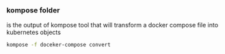 
### kompose folder 
is the output of kompose tool that will transform a docker compose file into kubernetes objects 

```bash
kompose -f doceker-compose convert
```
